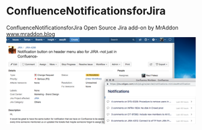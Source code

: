# ConfluenceNotificationsforJira
ConfluenceNotificationsforJira Open Source Jira add-on by MrAddon
www.mraddon.blog
![Screenshot](confluencenotificationsforjira.png)
